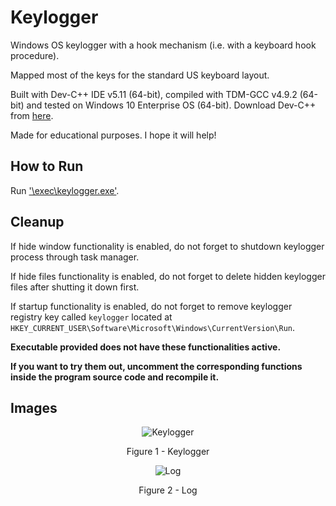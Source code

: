 # Keylogger

Windows OS keylogger with a hook mechanism (i.e. with a keyboard hook procedure).

Mapped most of the keys for the standard US keyboard layout.

Built with Dev-C++ IDE v5.11 (64-bit), compiled with TDM-GCC v4.9.2 (64-bit) and tested on Windows 10 Enterprise OS (64-bit). Download Dev-C++ from [here](https://sourceforge.net/projects/orwelldevcpp/files/Portable%20Releases/).

Made for educational purposes. I hope it will help!

## How to Run

Run ['\\exec\\keylogger.exe'](https://github.com/ivan-sincek/keylogger/tree/master/exec).

## Cleanup

If hide window functionality is enabled, do not forget to shutdown keylogger process through task manager.

If hide files functionality is enabled, do not forget to delete hidden keylogger files after shutting it down first.

If startup functionality is enabled, do not forget to remove keylogger registry key called `keylogger` located at `HKEY_CURRENT_USER\Software\Microsoft\Windows\CurrentVersion\Run`.

**Executable provided does not have these functionalities active.**

**If you want to try them out, uncomment the corresponding functions inside the program source code and recompile it.**

## Images

<p align="center"><img src="https://github.com/ivan-sincek/keylogger/blob/master/img/keylogger.jpg" alt="Keylogger"></p>

<p align="center">Figure 1 - Keylogger</p>

<p align="center"><img src="https://github.com/ivan-sincek/keylogger/blob/master/img/log.jpg" alt="Log"></p>

<p align="center">Figure 2 - Log</p>
